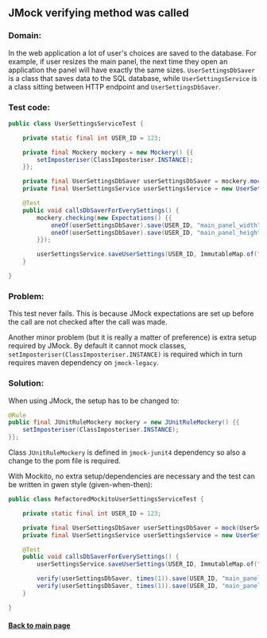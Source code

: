 ## JMock verifying method was called


### Domain:

In the web application a lot of user's choices are saved to the database. For example, if user resizes the main panel, the next time they open an application the panel will have exactly the same sizes. ```UserSettingsDbSaver``` is a class that saves data to the SQL database, while ```UserSettingsService``` is a class sitting between HTTP endpoint and ```UserSettingsDbSaver```. 


### Test code:

```java
public class UserSettingsServiceTest {

    private static final int USER_ID = 123;

    private final Mockery mockery = new Mockery() {{
        setImposteriser(ClassImposteriser.INSTANCE);
    }};

    private final UserSettingsDbSaver userSettingsDbSaver = mockery.mock(UserSettingsDbSaver.class);
    private final UserSettingsService userSettingsService = new UserSettingsService(userSettingsDbSaver);

    @Test
    public void callsDbSaverForEverySettings() {
        mockery.checking(new Expectations() {{
            oneOf(userSettingsDbSaver).save(USER_ID, "main_panel_width", "1024");
            oneOf(userSettingsDbSaver).save(USER_ID, "main_panel_height", "600");
        }});

        userSettingsService.saveUserSettings(USER_ID, ImmutableMap.of("main_panel_width", "1024", "main_panel_height", "600"));
    }

}
```


### Problem:

This test never fails. This is because JMock expectations are set up before the call are not checked after the call was made.

Another minor problem (but it is really a matter of preference) is extra setup required by JMock. By default it cannot mock classes, ```setImposteriser(ClassImposteriser.INSTANCE)``` is required which in turn requires maven dependency on ```jmock-legacy```.


### Solution:

When using JMock, the setup has to be changed to:

```java
@Rule
public final JUnitRuleMockery mockery = new JUnitRuleMockery() {{
    setImposteriser(ClassImposteriser.INSTANCE);
}};
```

Class ```JUnitRuleMockery``` is defined in ```jmock-junit4``` dependency so also a change to the pom file is required.

With Mockito, no extra setup/dependencies are necessary and the test can be written in gwen style (given-when-then):

```java
public class RefactoredMockitoUserSettingsServiceTest {

    private static final int USER_ID = 123;

    private final UserSettingsDbSaver userSettingsDbSaver = mock(UserSettingsDbSaver.class);
    private final UserSettingsService userSettingsService = new UserSettingsService(userSettingsDbSaver);

    @Test
    public void callsDbSaverForEverySettings() {
        userSettingsService.saveUserSettings(USER_ID, ImmutableMap.of("main_panel_width", "1024", "main_panel_height", "600"));

        verify(userSettingsDbSaver, times(1)).save(USER_ID, "main_panel_width", "1024");
        verify(userSettingsDbSaver, times(1)).save(USER_ID, "main_panel_height", "600");
    }

}
```


#### [Back to main page](https://github.com/Jarcionek/Bad-Practices-of-Testing)

